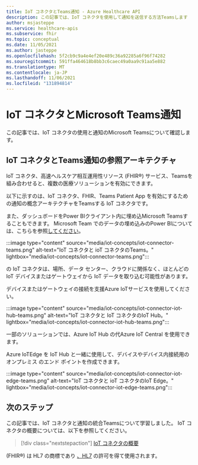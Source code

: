 ```yaml
---
title: IoT コネクタとTeams通知 - Azure Healthcare API
description: この記事では、IoT コネクタを使用して通知を送信する方法Teamsします
author: msjasteppe
ms.service: healthcare-apis
ms.subservice: fhir
ms.topic: conceptual
ms.date: 11/05/2021
ms.author: jasteppe
ms.openlocfilehash: 5f2cb9c9a4e4ef20e489c36a92285a6f96f74282
ms.sourcegitcommit: 591ffa464618b8bb3c6caec49a0aa9c91aa5e882
ms.translationtype: MT
ms.contentlocale: ja-JP
ms.lasthandoff: 11/06/2021
ms.locfileid: "131894814"
---
```

# <a name="iot-connector-and-microsoft-teams-notifications"></a>IoT コネクタとMicrosoft Teams通知

この記事では、IoT コネクタの使用と通知のMicrosoft Teamsについて確認します。

## <a name="iot-connector-and-teams-notifications-reference-architecture"></a>IoT コネクタとTeams通知の参照アーキテクチャ

IoT コネクタ、高速ヘルスケア相互運用性リソース (FHIR&#174;) サービス、Teamsを組み合わせると、複数の医療ソリューションを有効にできます。 

以下に示すのは、IoT コネクタ、FHIR、Teams Patient App を有効にするための通知の概念アーキテクチャをTeamsする IoT コネクタです。 

また、ダッシュボードをPower BIクライアント内に埋め込Microsoft Teamsすることもできます。 Microsoft Team でのデータの埋め込みのPower BIについては、こちらを参照[してください](/power-bi/collaborate-share/service-embed-report-microsoft-teams)。

:::image type="content" source="media/iot-concepts/iot-connector-teams.png" alt-text="IoT コネクタと ioT コネクタのTeams。" lightbox="media/iot-concepts/iot-connector-teams.png":::

の IoT コネクタは、場所、データ センター、クラウドに関係なく、ほとんどの IoT デバイスまたはゲートウェイから IoT データを取り込む可能性があります。 

デバイスまたはゲートウェイの接続を支援Azure IoTサービスを使用してください。

:::image type="content" source="media/iot-concepts/iot-connector-iot-hub-teams.png" alt-text="IoT コネクタと IoT コネクタのIoT Hub。" lightbox="media/iot-concepts/iot-connector-iot-hub-teams.png":::

一部のソリューションでは、Azure IoT Hub の代Azure IoT Central を使用できます。

Azure IoTEdge を IoT Hub と一緒に使用して、デバイスやデバイス内接続用のオンプレミス のエンド ポイントを作成できます。

:::image type="content" source="media/iot-concepts/iot-connector-iot-edge-teams.png" alt-text="IoT コネクタと ioT コネクタのIoT Edge。" lightbox="media/iot-concepts/iot-connector-iot-edge-teams.png":::

## <a name="next-steps"></a>次のステップ

この記事では、IoT コネクタと通知の統合Teamsについて学習しました。 IoT コネクタの概要については、以下を参照してください。

>[!div class="nextstepaction"]
>[IoT コネクタの概要](iot-connector-overview.md)

(FHIR&#174;) は HL7 の商標であり [、HL7](https://hl7.org/fhir/) の許可を得て使用されます。
